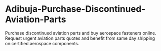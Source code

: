 # Adibuja-Purchase-Discontinued-Aviation-Parts
Purchase discontinued aviation parts and buy aerospace fasteners online. Request urgent aviation parts quotes and benefit from same day shipping on certified aerospace components.
